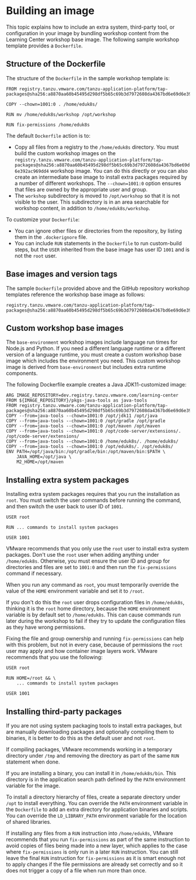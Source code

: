 # Building an image

This topic explains how to include an extra system, third-party tool, or configuration in your image by bundling workshop content from the Learning Center workshop base image. The following sample workshop template provides a `Dockerfile`.

## Structure of the Dockerfile

The structure of the `Dockerfile` in the sample workshop template is:

```text
FROM registry.tanzu.vmware.com/tanzu-application-platform/tap-packages@sha256:a8870aa60b45495d298df5b65c69b3d7972608da4367bd6e69d6e392ac969dd4

COPY --chown=1001:0 . /home/eduk8s/

RUN mv /home/eduk8s/workshop /opt/workshop

RUN fix-permissions /home/eduk8s
```

The default `Dockerfile` action is to:

  - Copy all files from a registry to the `/home/eduk8s` directory. You must build the custom workshop images on the `registry.tanzu.vmware.com/tanzu-application-platform/tap-packages@sha256:a8870aa60b45495d298df5b65c69b3d7972608da4367bd6e69d6e392ac969dd4` workshop image. You can do this directly or you can also create an intermediate base image to install extra packages required by a number of different workshops. The `--chown=1001:0` option ensures that files are owned by the appropriate user and group.
  - The `workshop` subdirectory is moved to `/opt/workshop` so that it is not visible to the user. This subdirectory is in an area searchable for workshop content, in addition to `/home/eduk8s/workshop`.

To customize your `Dockerfile`:

  - You can ignore other files or directories from the repository, by listing them in the `.dockerignore` file.
  - You can include `RUN` statements in the `Dockerfile` to run custom-build steps, but the `USER` inherited from the base image has user ID `1001` and is not the `root` user.

## Base images and version tags

The sample `Dockerfile` provided above and the GitHub repository workshop templates reference the workshop base image as follows:

```text
registry.tanzu.vmware.com/tanzu-application-platform/tap-packages@sha256:a8870aa60b45495d298df5b65c69b3d7972608da4367bd6e69d6e392ac969dd4
```


## Custom workshop base images

The `base-environment` workshop images include language run times for Node.js and Python. If you need a different language runtime or a different version of a language runtime, you must create a custom workshop base image which includes the environment you need. This custom workshop image is derived from `base-environment` but includes extra runtime components.

The following Dockerfile example creates a Java JDK11-customized image:

```text
ARG IMAGE_REPOSITORY=dev.registry.tanzu.vmware.com/learning-center
FROM ${IMAGE_REPOSITORY}/pkgs-java-tools as java-tools
FROM registry.tanzu.vmware.com/tanzu-application-platform/tap-packages@sha256:a8870aa60b45495d298df5b65c69b3d7972608da4367bd6e69d6e392ac969dd4
COPY --from=java-tools --chown=1001:0 /opt/jdk11 /opt/java
COPY --from=java-tools --chown=1001:0 /opt/gradle /opt/gradle
COPY --from=java-tools --chown=1001:0 /opt/maven /opt/maven
COPY --from=java-tools --chown=1001:0 /opt/code-server/extensions/.  /opt/code-server/extensions/
COPY --from=java-tools --chown=1001:0 /home/eduk8s/. /home/eduk8s/
COPY --from=java-tools --chown=1001:0 /opt/eduk8s/. /opt/eduk8s/
ENV PATH=/opt/java/bin:/opt/gradle/bin:/opt/maven/bin:$PATH \
    JAVA_HOME=/opt/java \
    M2_HOME=/opt/maven
```


## Installing extra system packages

Installing extra system packages requires that you run the installation as `root`. You must switch the user commands before running the command, and then switch the user back to user ID of `1001`.

```text
USER root

RUN ... commands to install system packages

USER 1001
```

VMware recommends that you only use the `root` user to install extra system packages. Don't use the `root` user when adding anything under `/home/eduk8s`. Otherwise, you must ensure the user ID and group for directories and files are set to `1001:0` and then run the `fix-permissions` command if necessary.

When you run any command as `root`, you must temporarily override the value of the `HOME` environment variable and set it to `/root`.

If you don't do this the `root` user drops configuration files in `/home/eduk8s`, thinking it is the `root` home directory, because the `HOME` environment variable is by default set to `/home/eduk8s`. This can cause commands run later during the workshop to fail if they try to update the configuration files as they have wrong permissions.

Fixing the file and group ownership and running `fix-permissions` can help with this problem, but not in every case, because of permissions the `root` user may apply and how container image layers work. VMware recommends that you use the following:

```text
USER root

RUN HOME=/root && \
    ... commands to install system packages

USER 1001
```

## Installing third-party packages

If you are not using system packaging tools to install extra packages, but are manually downloading packages and optionally compiling them to binaries, it is better to do this as the default user and not `root`.

If compiling packages, VMware recommends working in a temporary directory under `/tmp` and removing the directory as part of the same `RUN` statement when done.

If you are installing a binary, you can install it in `/home/eduk8s/bin`. This directory is in the application search path defined by the `PATH` environment variable for the image.

To install a directory hierarchy of files, create a separate directory under `/opt` to install everything. You can override the `PATH` environment variable in the `Dockerfile` to add an extra directory for application binaries and scripts. You can override the `LD_LIBRARY_PATH` environment variable for the location of shared libraries.

If installing any files from a `RUN` instruction into `/home/eduk8s`, VMware recommends that you run `fix-permissions` as part of the same instruction to avoid copies of files being made into a new layer, which applies to the case where `fix-permissions` is only run in a later `RUN` instruction. You can still leave the final `RUN` instruction for `fix-permissions` as it is smart enough not to apply changes if the file permissions are already set correctly and so it does not trigger a copy of a file when run more than once.
